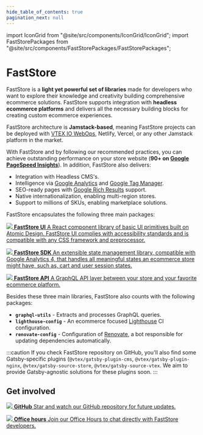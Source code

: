 ```yaml
---
hide_table_of_contents: true
pagination_next: null
---
```


import IconGrid from "@site/src/components/IconGrid/IconGrid";
import FastStorePackages from "@site/src/components/FastStorePackages/FastStorePackages";

# FastStore

FastStore is a **light yet powerful set of libraries** made for developers who want to explore their knowledge and creativity building comprehensive ecommerce solutions. FastStore supports integration with **headless ecommerce platforms** and delivers all the necessary building blocks for creating custom ecommerce experiences. 

FastStore architecture is **Jamstack-based**, meaning FastStore projects can be deployed with [VTEX IO WebOps](/tutorials/architecture/1), Netlify, Vercel, or any other Jamstack platform in the market. 

With FastStore and by following our recommended practices, you can achieve outstanding performance on your store website (**90+ on [Google PageSpeed Insights](https://pagespeed.web.dev/)**). In addition, FastStore also delivers:

- Integration with Headless CMS's.
- Intelligence via [Google Analytics](https://analytics.google.com/analytics/web/) and [Google Tag Manager](https://tagmanager.google.com/).
- SEO-ready pages with [Google Rich Results](https://search.google.com/test/rich-results) support.
- Native internationalization, enabling multi-region stores.
- Support to millions of SKUs, enabling marketplace solutions.

FastStore encapsulates the following three main packages:

<FastStorePackages>

[ ![](/img/faststore-ui.png) **FastStore UI** A React component library of basic UI primitives built on Atomic Design. FastStore UI complies with accessibility standards and is compatible with any CSS framework and preprocessor.](/reference/ui/get-started-faststore-ui)

[ ![](/img/faststore-sdk.png) **FastStore SDK** An extensible state management library, compatible with Google Analytics 4, that handles all meaningful states an ecommerce store might have, such as, cart and user session states.](/reference/sdk/faststore-sdk)

[ ![](/img/faststore-api.png) **FastStore API** A GraphQL API layer between your store and your favorite ecommerce platform.](/reference/api/faststore-api)

</FastStorePackages>

Besides these three main libraries, FastStore also counts with the following packages: 

- **`graphql-utils`** - Extracts and processes GraphQL queries. 
- **`lighthouse-config`** - An ecommerce focused [Lighthouse](https://developers.google.com/web/tools/lighthouse/) CI configuration.
- **`renovate-config`** - Configuration of [Renovate](https://github.com/renovatebot/renovate), a bot responsible for updating dependencies automatically.
  
:::caution
If you check FastStore repository on GitHub, you'll also find some Gatsby-specific plugins (`@vtex/gatsby-plugin-cms`, `@vtex/gatsby-plugin-nginx`, `@vtex/gatsby-source-store`, `@vtex/gatsby-source-vtex`. We aim to provide Gatsby-agnostic solutions for these plugins soon.
:::

## Get involved

<IconGrid>

[ ![](/img/github.png) **GitHub** Star and watch our GitHub repository for future updates.](https://github.com/vtex/faststore)

[ ![](/img/youtube.png) **Office hours** Join our Office Hours to chat directly with FastStore developers.](https://www.youtube.com/playlist?list=PLCO3mIyiWj2bkzFzS1N9XLX_iwk0BpO-V)

</IconGrid>